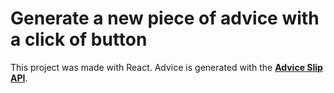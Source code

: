 # Generate a new piece of advice with a click of button

This project was made with React. Advice is generated with the **[Advice Slip API](https://api.adviceslip.com/)**.
